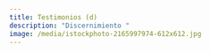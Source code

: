 ```yaml
---
title: Testimonios (d)
description: "Discernimiento "
image: /media/istockphoto-2165997974-612x612.jpg
---
```

